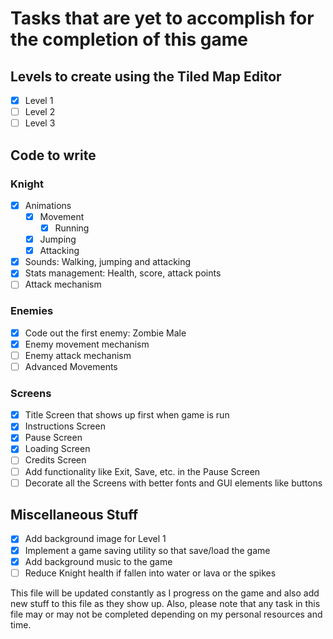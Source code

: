 # Tasks that are yet to accomplish for the completion of this game

## Levels to create using the Tiled Map Editor

- [x] Level 1
- [ ] Level 2
- [ ] Level 3

## Code to write

### Knight

- [x] Animations
  - [x] Movement
    - [x] Running
  - [x] Jumping
  - [x] Attacking
- [x] Sounds: Walking, jumping and attacking
- [x] Stats management: Health, score, attack points
- [ ] Attack mechanism

### Enemies

- [x] Code out the first enemy: Zombie Male
- [x] Enemy movement mechanism
- [ ] Enemy attack mechanism
- [ ] Advanced Movements
 
### Screens

- [x] Title Screen that shows up first when game is run
- [x] Instructions Screen
- [x] Pause Screen
- [x] Loading Screen
- [ ] Credits Screen
- [ ] Add functionality like Exit, Save, etc. in the Pause Screen
- [ ] Decorate all the Screens with better fonts and GUI elements like buttons

## Miscellaneous Stuff

- [x] Add background image for Level 1
- [x] Implement a game saving utility so that save/load the game
- [x] Add background music to the game
- [ ] Reduce Knight health if fallen into water or lava or the spikes

This file will be updated constantly as I progress on the game and also add new stuff to this file as they show up. Also, please note that any task in this file may or may not be completed depending on my personal resources and time.
